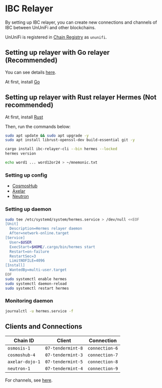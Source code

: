 # IBC Relayer

By setting up IBC relayer, you can create new connections and channels of IBC between UnUniFi and other blockchains.

UnUniFi is registered in [Chain Registry](https://github.com/cosmos/chain-registry) as `ununifi`.

## Setting up relayer with Go relayer (Recommended)

You can see details [here](https://github.com/cosmos/relayer).

At first, install [Go](https://go.dev/doc/install)

## Setting up relayer with Rust relayer Hermes (Not recommended)

At first, install [Rust](https://www.rust-lang.org/tools/install)

Then, run the commands below:

```bash
sudo apt update && sudo apt upgrade -y
sudo apt install librust-openssl-dev build-essential git -y

cargo install ibc-relayer-cli --bin hermes --locked
hermes version

echo word1 ... word12or24 > ~/mnemonic.txt
```

### Setting up config

* [CosmosHub](https://github.com/UnUniFi/gitbook/blob/main/develop/relayer/cosmoshub.md)
* [Axelar](https://github.com/UnUniFi/gitbook/blob/main/develop/relayer/axelar.md)
* [Neutron](https://github.com/UnUniFi/gitbook/blob/main/develop/relayer/neutron.md)

### Setting up daemon

```bash
sudo tee /etc/systemd/system/hermes.service > /dev/null <<EOF
[Unit]
  Description=Hermes relayer daemon
  After=network-online.target
[Service]
  User=$USER
  ExecStart=$HOME/.cargo/bin/hermes start
  Restart=on-failure
  RestartSec=3
  LimitNOFILE=4096
[Install]
  WantedBy=multi-user.target
EOF
sudo systemctl enable hermes
sudo systemctl daemon-reload
sudo systemctl restart hermes
```

### Monitoring daemon

```bash
journalctl -u hermes.service -f
```

## Clients and Connections

| Chain ID        | Client            | Connection     |
| --------------- | ----------------- | -------------- |
| `osmosis-1`     | `07-tendermint-8` | `connection-6` |
| `cosmoshub-4`   | `07-tendermint-3` | `connection-7` |
| `axelar-dojo-1` | `07-tendermint-5` | `connection-8` |
| `neutron-1`     | `07-tendermint-4` | `connection-9` |

For channels, see [here](ibc-channels.md).
